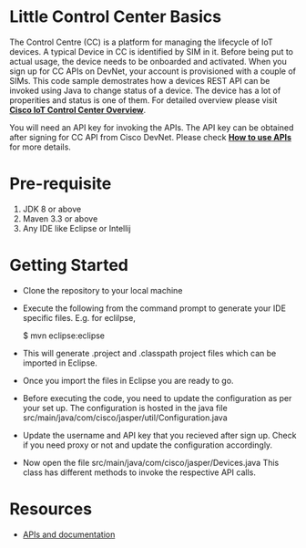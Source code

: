 # Little Control Center Basics

The Control Centre (CC) is a platform for managing the lifecycle of IoT devices. A typical Device in CC is identified by SIM in it. Before being put to actual usage, the device needs to be onboarded and activated. When you sign up for CC APIs on DevNet, your account is provisioned with a couple of SIMs. This code sample demostrates how a devices  REST API can be invoked using Java to change status of a device. The device has a lot of properities and status is one of them.  For detailed overview please visit  **[Cisco IoT Control Center Overview](https://developer.cisco.com/docs/control-center/#!cisco-iot-control-center-overview/cisco-iot-control-center-overview "Control Center Overview")**.

You will need an API key for invoking the APIs. The API key can be obtained after signing for CC API from Cisco DevNet. Please check **[How to use APIs](https://developer.cisco.com/docs/control-center/#!getting-started/getting-started "How to use APIs")** for more details.  

# Pre-requisite 
1. JDK 8 or above
2. Maven 3.3 or above
3. Any IDE like Eclipse or Intellij

# Getting Started 

- Clone the repository to your local machine

- Execute the following from the command prompt to generate your IDE specific files. E.g. for eclilpse,

    $   mvn eclipse:eclipse


-  This will generate .project and .classpath project files which can be imported in Eclipse.

-  Once you import the files in Eclipse you are ready to go.

-  Before executing the code, you need to update the configuration as per your set up. The configuration is hosted in the java file  src/main/java/com/cisco/jasper/util/Configuration.java

- Update the username and API key that you recieved after sign up. Check if you need proxy or not and update the configuration accordingly. 

-  Now open the file src/main/java/com/cisco/jasper/Devices.java This class has different methods to invoke the respective API calls. 
	

# Resources

- [APIs and documentation](https://developer.cisco.com/docs/control-center/#!rest-api-functions "APIs and documentation")